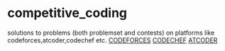 # competitive_coding
solutions to problems (both problemset and contests) on platforms like codeforces,atcoder,codechef etc.
[CODEFORCES](https://codeforces.com/profile/Venugopal042)
[CODECHEF](https://www.codechef.com/users/venugopal42)
[ATCODER](https://atcoder.jp/users/Venugopal42)
